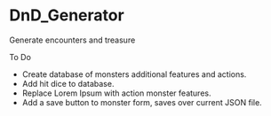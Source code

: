# DnD_Generator
Generate encounters and treasure

To Do

<ul>
<li>Create database of monsters additional features and actions.</li>
<li>Add hit dice to database.</li>
<li>Replace Lorem Ipsum with action monster features.</li>
<li>Add a save button to monster form, saves over current JSON file.</li>
</ul>
